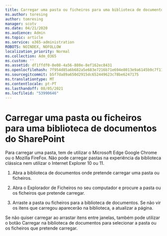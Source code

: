 ```yaml
---
title: Carregar uma pasta ou ficheiros para uma biblioteca de documentos
ms.author: toresing
author: tomresing
manager: scotv
ms.date: 04/21/2020
ms.audience: Admin
ms.topic: article
ms.service: o365-administration
ROBOTS: NOINDEX, NOFOLLOW
localization_priority: Normal
ms.collection: Adm_O365
ms.custom: ''
ms.assetid: df1ffdf0-8e08-4a56-880e-8ef162ec8431
ms.openlocfilehash: 7f954d85a6b682a5e683e7216b71e694e8013e9a6145b9c7f119d3b2a5b78965
ms.sourcegitcommit: b5f7da89a650d2915dc652449623c78be6247175
ms.translationtype: MT
ms.contentlocale: pt-PT
ms.lasthandoff: 08/05/2021
ms.locfileid: "53990646"
---
```

# <a name="upload-a-folder-or-files-to-a-sharepoint-document-library"></a>Carregar uma pasta ou ficheiros para uma biblioteca de documentos do SharePoint

Para carregar uma pasta, tem de utilizar o Microsoft Edge Google Chrome ou o Mozilla FireFox. Não pode carregar pastas na experiência da biblioteca clássica nem utilizar o Internet Explorer 10 ou 11.
  
1. Abra a biblioteca de documentos onde pretende carregar uma pasta ou ficheiros.
    
2. Abra o Explorador de Ficheiros no seu computador e procure a pasta ou os ficheiros que pretende carregar.
    
3. Arraste a pasta ou ficheiros para a biblioteca de documentos. Se não vir os itens que carregou aparecerão na biblioteca, a atualizar a página. 
    
Se não quiser carregar ao arrastar itens entre janelas,  também pode utilizar o botão Carregar na biblioteca de documentos para selecionar a pasta ou os ficheiros que pretende carregar. 
  

